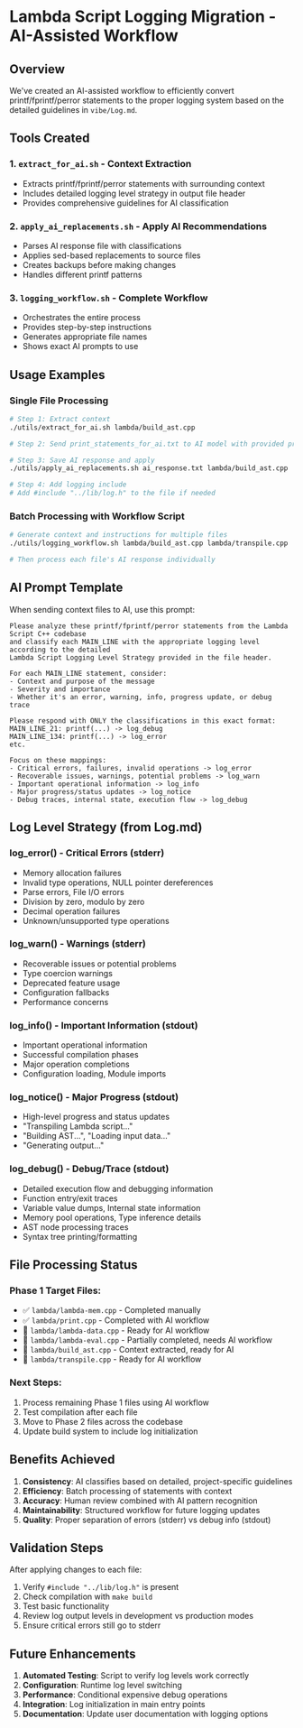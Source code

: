 # Lambda Script Logging Migration - AI-Assisted Workflow

## Overview

We've created an AI-assisted workflow to efficiently convert printf/fprintf/perror statements to the proper logging system based on the detailed guidelines in `vibe/Log.md`.

## Tools Created

### 1. `extract_for_ai.sh` - Context Extraction
- Extracts printf/fprintf/perror statements with surrounding context
- Includes detailed logging level strategy in output file header
- Provides comprehensive guidelines for AI classification

### 2. `apply_ai_replacements.sh` - Apply AI Recommendations  
- Parses AI response file with classifications
- Applies sed-based replacements to source files
- Creates backups before making changes
- Handles different printf patterns

### 3. `logging_workflow.sh` - Complete Workflow
- Orchestrates the entire process
- Provides step-by-step instructions
- Generates appropriate file names
- Shows exact AI prompts to use

## Usage Examples

### Single File Processing
```bash
# Step 1: Extract context
./utils/extract_for_ai.sh lambda/build_ast.cpp

# Step 2: Send print_statements_for_ai.txt to AI model with provided prompt

# Step 3: Save AI response and apply
./utils/apply_ai_replacements.sh ai_response.txt lambda/build_ast.cpp

# Step 4: Add logging include
# Add #include "../lib/log.h" to the file if needed
```

### Batch Processing with Workflow Script
```bash
# Generate context and instructions for multiple files
./utils/logging_workflow.sh lambda/build_ast.cpp lambda/transpile.cpp

# Then process each file's AI response individually
```

## AI Prompt Template

When sending context files to AI, use this prompt:

```
Please analyze these printf/fprintf/perror statements from the Lambda Script C++ codebase
and classify each MAIN_LINE with the appropriate logging level according to the detailed
Lambda Script Logging Level Strategy provided in the file header.

For each MAIN_LINE statement, consider:
- Context and purpose of the message  
- Severity and importance
- Whether it's an error, warning, info, progress update, or debug trace

Please respond with ONLY the classifications in this exact format:
MAIN_LINE_21: printf(...) -> log_debug
MAIN_LINE_134: printf(...) -> log_error
etc.

Focus on these mappings:
- Critical errors, failures, invalid operations -> log_error
- Recoverable issues, warnings, potential problems -> log_warn  
- Important operational information -> log_info
- Major progress/status updates -> log_notice
- Debug traces, internal state, execution flow -> log_debug
```

## Log Level Strategy (from Log.md)

### log_error() - Critical Errors (stderr)
- Memory allocation failures
- Invalid type operations, NULL pointer dereferences  
- Parse errors, File I/O errors
- Division by zero, modulo by zero
- Decimal operation failures
- Unknown/unsupported type operations

### log_warn() - Warnings (stderr)
- Recoverable issues or potential problems
- Type coercion warnings
- Deprecated feature usage
- Configuration fallbacks
- Performance concerns

### log_info() - Important Information (stdout)
- Important operational information
- Successful compilation phases
- Major operation completions
- Configuration loading, Module imports

### log_notice() - Major Progress (stdout)
- High-level progress and status updates
- "Transpiling Lambda script..."
- "Building AST...", "Loading input data..."
- "Generating output..."

### log_debug() - Debug/Trace (stdout)
- Detailed execution flow and debugging information
- Function entry/exit traces
- Variable value dumps, Internal state information
- Memory pool operations, Type inference details
- AST node processing traces
- Syntax tree printing/formatting

## File Processing Status

### Phase 1 Target Files:
- ✅ `lambda/lambda-mem.cpp` - Completed manually
- ✅ `lambda/print.cpp` - Completed with AI workflow  
- 🔄 `lambda/lambda-data.cpp` - Ready for AI workflow
- 🔄 `lambda/lambda-eval.cpp` - Partially completed, needs AI workflow
- 🔄 `lambda/build_ast.cpp` - Context extracted, ready for AI
- 🔄 `lambda/transpile.cpp` - Ready for AI workflow

### Next Steps:
1. Process remaining Phase 1 files using AI workflow
2. Test compilation after each file
3. Move to Phase 2 files across the codebase
4. Update build system to include log initialization

## Benefits Achieved

1. **Consistency**: AI classifies based on detailed, project-specific guidelines
2. **Efficiency**: Batch processing of statements with context
3. **Accuracy**: Human review combined with AI pattern recognition
4. **Maintainability**: Structured workflow for future logging updates
5. **Quality**: Proper separation of errors (stderr) vs debug info (stdout)

## Validation Steps

After applying changes to each file:
1. Verify `#include "../lib/log.h"` is present
2. Check compilation with `make build`
3. Test basic functionality
4. Review log output levels in development vs production modes
5. Ensure critical errors still go to stderr

## Future Enhancements

1. **Automated Testing**: Script to verify log levels work correctly
2. **Configuration**: Runtime log level switching 
3. **Performance**: Conditional expensive debug operations
4. **Integration**: Log initialization in main entry points
5. **Documentation**: Update user documentation with logging options
